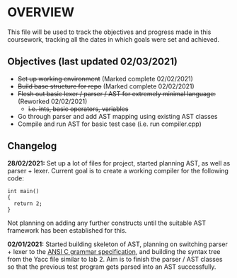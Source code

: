 OVERVIEW
========
This file will be used to track the objectives and progress made in this coursework, tracking all the dates in which goals were set and achieved.

Objectives (last updated 02/03/2021)
------------------------------------
- <del> Set up working environment</del>  (Marked complete 02/02/2021)
- <del> Build base structure for repo</del>   (Marked complete 02/02/2021)
- <del> Flesh out basic lexer / parser / AST for extremely minimal language:</del>  (Reworked 02/02/2021)
  + <del> i.e. ints, basic operators, variables</del>
- Go through parser and add AST mapping using existing AST classes
- Compile and run AST for basic test case (i.e. run compiler.cpp)

Changelog
---------
**28/02/2021:**
Set up a lot of files for project, started planning AST, as well as parser + lexer. Current goal is to create a working compiler for the following code:
```
int main()
{
  return 2;
}
```
Not planning on adding any further constructs until the suitable AST framework has been established for this.


**02/01/2021:**
Started building skeleton of AST, planning on switching parser + lexer to the [ANSI C grammar specification](https://www.lysator.liu.se/c/ANSI-C-grammar-l.html), and building the syntax tree from the Yacc file similar to lab 2. Aim is to finish the parser / AST classes so that the previous test program gets parsed into an AST successfully.
